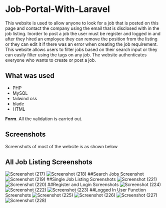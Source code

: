 # Job-Portal-With-Laravel
This website is used to allow anyone to look for a job that is posted on this page and contact the company using the email that is disclosed with in the job listing.
Inorder to post a job the user must be register and logged in and after they hired an employee they can remove the position from the listing or they can edit it if there was an error when creating the job requirement. This website allows users to filter jobs based on their search input or they can easily filter using the tags on any job. The website authenticates everyone who wants to create or post a job.

## What was used

- PHP
- MySQL
- tailwind css
- blade 
- HTML

**Form**. All the validation is carried out.


## Screenshots
Screenshots of most of the website is as shown below
## All Job Listing Screenshots
![Screenshot (217)](https://user-images.githubusercontent.com/94830418/202870758-9dcc49e7-5a23-47e3-9169-571bb8740218.png)
![Screenshot (218)](https://user-images.githubusercontent.com/94830418/202870760-b92c66ff-3c37-4c97-94d6-ab598c7dc182.png)
##Search Jobs Screenshot
![Screenshot (219)](https://user-images.githubusercontent.com/94830418/202870826-5bf4061b-c6ce-41d1-8936-f0c4a207484a.png)
##Single Job Listing Screenshots
![Screenshot (221)](https://user-images.githubusercontent.com/94830418/202870847-05a030f3-f86a-4e2b-93ed-f12dccd6e889.png)
![Screenshot (220)](https://user-images.githubusercontent.com/94830418/202870849-e32bbda5-c870-41e8-baf6-0448f81058ef.png)
##Register and Login Screenshots
![Screenshot (224)](https://user-images.githubusercontent.com/94830418/202870895-f3c5439b-ddd2-41f8-a9af-c5d097c0da04.png)
![Screenshot (222)](https://user-images.githubusercontent.com/94830418/202870898-0b539ebf-1b70-4781-89dc-58f34f3bd503.png)
![Screenshot (223)](https://user-images.githubusercontent.com/94830418/202870900-0b5de87e-783c-4663-83e0-650d60243c66.png)
##Logged In User Function Screenshots
![Screenshot (225)](https://user-images.githubusercontent.com/94830418/202870953-0b001aca-a92a-4f9b-a3f9-19e1dc767fca.png)
![Screenshot (226)](https://user-images.githubusercontent.com/94830418/202870955-79b5ed86-52a1-43f2-88c0-48fc4a874a2b.png)
![Screenshot (227)](https://user-images.githubusercontent.com/94830418/202870956-e3d78e7e-298f-4668-8f53-a6bf6899b2d0.png)
![Screenshot (228)](https://user-images.githubusercontent.com/94830418/202870957-7f79701d-1d49-4ed7-aae7-1e66bf82c2d4.png)

